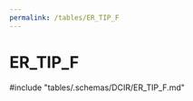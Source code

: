 ```yaml
---
permalink: /tables/ER_TIP_F
---
```

# ER_TIP_F
<!-- SPDX-License-Identifier: MPL-2.0 -->

<!-- ATTENTION : Ne pas supprimer ou modifier la ligne ci-dessous -->
#include "tables/.schemas/DCIR/ER_TIP_F.md"
<!-- ATTENTION : Ne pas supprimer ou modifier la ligne ci-dessus -->
